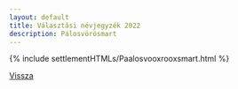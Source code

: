 ```yaml
---
layout: default
title: Választási névjegyzék 2022
description: Pálosvörösmart
---
```


{% include settlementHTMLs/Paalosvooxrooxsmart.html %}

[Vissza](../)